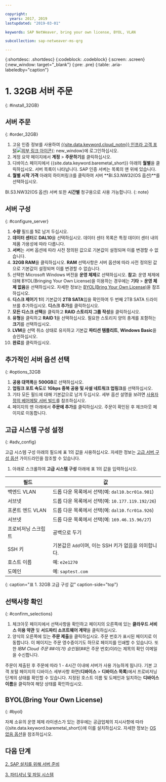 ```yaml
---

copyright:
  years: 2017, 2019
lastupdated: "2019-03-01"

keywords: SAP NetWeaver, bring your own license, BYOL, VLAN

subcollection: sap-netweaver-ms-qrg

---
```


{:shortdesc: .shortdesc}
{:codeblock: .codeblock}
{:screen: .screen}
{:new_window: target="_blank"}
{:pre: .pre}
{:table: .aria-labeledby="caption"}

# 1. 32GB 서버 주문
{: #install_32GB}

## 서버 주문
{: #order_32GB}

1. 고유 인증 정보를 사용하여 [{{site.data.keyword.cloud_notm}} 인프라 고객 포털![외부 링크 아이콘](../icons/launch-glyph.svg "외부 링크 아이콘")](https://control.softlayer.com){: new_window}에 로그인하십시오.
2. 계정 요약 페이지에서 **계정** > **주문하기**를 클릭하십시오.
3. 디바이스 페이지에서 {{site.data.keyword.baremetal_short}} 아래의 **월별**을 클릭하십시오. 서버 목록이 나타납니다. SAP 인증 서버는 목록의 맨 위에 있습니다.
4. **월별 시작 가격** 아래의 하이퍼링크를 클릭하여 서버 **BI.S3.NW32(OS 옵션)**를 선택하십시오.

BI.S3.NW32(OS 옵션) 서버 또한 **시간별** 청구용으로 사용 가능합니다.
{: note}

## 서버 구성
{: #configure_server}

1. **수량** 필드를 **1**로 남겨 두십시오.
2. **데이터 센터**로 **DAL10**을 선택하십시오. 데이터 센터 목록은 특정 데이터 센터 내의 제품 가용성에 따라 다릅니다.
3. **서버**는 서버 옵션에 따라 사전 정의된 값으로 기본값이 설정되며 이를 변경할 수 없습니다.
4. **32GB RAM**을 클릭하십시오. **RAM** 선택사항은 서버 옵션에 따라 사전 정의된 값으로 기본값이 설정되며 이를 변경할 수 없습니다.
5. 선택한 Microsoft Windows 버전을 **운영 체제**로 선택하십시오. **참고**: 운영 체제에 대해 BYOL(Bringing Your Own License)을 이용하는 경우에는 **기타** > **운영 체제 없음**을 선택하십시오. 자세한 정보는 [BYOL(Bring Your Own License)](#byol)을 참조하십시오.
6. **디스크 제어기 1**의 기본값이 **2TB SATA**임을 확인하여 두 번째 2TB SATA 드라이브를 추가하십시오. **디스크 추가**를 클릭하십시오.
7. **모든 디스크 선택**을 클릭하고 **RAID 스토리지 그룹 작성**을 클릭하십시오.
8. **유형**을 클릭하고 **RAID 1**을 선택하십시오. 필요한 스토리지 양의 총계를 포함하는 **크기**를 선택하십시오.
9. **LVM**을 선택 취소 상태로 유지하고 기본값 **파티션 템플리트**, **Windows Basic**을 승인하십시오.
10. **완료**를 클릭하십시오.

## 추가적인 서버 옵션 선택
{: #options_32GB

1. **공용 대역폭**을 **500GB**로 선택하십시오.
2. **업링크 포트 속도**로 **1Gbps 중복 공용 및 사설 네트워크 업링크**를 선택하십시오.
3. 기타 모든 필드에 대해 기본값으로 남겨 두십시오. 세부 옵션 설명을 보려면 [사용자 정의 베어메탈 서버 빌드](/docs/bare-metal?topic=bare-metal-ordering-baremetal-server)를 참조하십시오.
10. 페이지의 맨 아래에서 **주문에 추가**를 클릭하십시오. 주문이 확인된 후 체크아웃 페이지로 이동합니다.

## 고급 시스템 구성 설정
{: #adv_config}

고급 시스템 구성 아래의 필드에 표 1의 값을 사용하십시오. 자세한 정보는 [고급 서버 구성 옵션](/docs/bare-metal?topic=bare-metal-ordering-baremetal-server) 가이드라인을 참조할 수 있습니다.

1. 아래로 스크롤하여 **고급 시스템 구성** 아래에 표 1의 값을 입력하십시오.

|필드               |값                                                           |
| -------------------------------- | -------------------------------------------------------------------- |
|백엔드 VLAN                      |드롭 다운 목록에서 선택(예: `dal10.bcr01a.981`)      |
|서브넷                            |드롭 다운 목록에서 선택(예: `10.177.119.192/26`)     |
|프론트 엔드 VLAN                     |드롭 다운 목록에서 선택(예: `dal10.fcr01a.926`)      |
|서브넷                            |드롭 다운 목록에서 선택(예: `169.46.15.96/27`)       |
|프로비저닝 스크립트                 |공백으로 두기                                                          |
|SSH 키                          |기본값은 `Add`이며, 이는 SSH 키가 없음을 의미합니다. |
|호스트 이름                          |예: `e2e1270`                                               |
|도메인                            |예: `saptest.com`                                           |
{: caption="표 1. 32GB 고급 구성 값" caption-side="top"}  

## 선택사항 확인
{: #confirm_selections}

1. 체크아웃 페이지에서 선택사항을 확인하고 페이지의 오른쪽에 있는 **클라우드 서비스 이용 약관** 및 **서드파티 소프트웨어 계약**을 클릭하십시오.
2. 양식의 오른쪽에 있는 **주문 제출**을 클릭하십시오. 주문 번호가 표시된 페이지로 이동합니다. 이 페이지는 주문 영수증이기도 하므로 페이지를 인쇄할 수 있습니다. 또한 *IBM Cloud 주문 ##이(가) 승인됨*(##은 주문 번호)이라는 제목의 확인 이메일을 수신합니다.

주문이 제출된 후 주문에 따라 1 - 4시간 이내에 서버가 사용 가능하게 됩니다. 기본 고객 포털 페이지의 디바이스 세부사항 화면(**디바이스** > **디바이스 목록**)에서 프로비저닝 단계의 상태를 확인할 수 있습니다. 지정된 호스트 이름 및 도메인과 일치하는 **디바이스 이름**을 클릭하여 해당 상태를 확인하십시오.

## BYOL(Bring Your Own License)
{: #byol}

자체 소유의 운영 체제 라이센스가 있는 경우에는 공급업체의 지시사항에 따라 {{site.data.keyword.baremetal_short}}에 이를 설치하십시오. 자세한 정보는 [OS 없음 옵션](/docs/bare-metal?topic=bare-metal-bm-no-os#bm-no-os)을 참조하십시오.

## 다음 단계

  [2. SAP 설치를 위해 서버 준비](/docs/infrastructure/sap-netweaver-ms-qrg?topic=sap-netweaver-ms-qrg-2-preparing-your-server-for-your-sap-installation-32-gb-)

  [3. 파티셔닝 및 파일 시스템](/docs/infrastructure/sap-netweaver-ms-qrg?topic=sap-netweaver-ms-qrg-partition_32GB)
